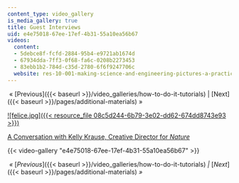 ```yaml
---
content_type: video_gallery
is_media_gallery: true
title: Guest Interviews
uid: e4e75018-67ee-17ef-4b31-55a10ea56b67
videos:
  content:
  - 5debce8f-fcfd-2884-95b4-e9721ab1674d
  - 67934dda-7ff3-0f68-fa6c-0208b2273453
  - 83ebb1b2-784d-c35d-2780-6f6f9247706c
  website: res-10-001-making-science-and-engineering-pictures-a-practical-guide-to-presenting-your-work-spring-2016
---
```


 « [Previous]({{< baseurl >}}/video_galleries/how-to-do-it-tutorials) | [Next]({{< baseurl >}}/pages/additional-materials) »

 [![felice.jpg]({{< resource_file 08c5d244-6b79-3e02-dd62-674dd8743e93 >}})](http://webcast.amps.ms.mit.edu/sum2015/ODL/1530/2/ "A Conversation with Kelly Krause, Creative Director for Nature") 

  

[A Conversation with Kelly Krause, Creative Director for _Nature_](http://webcast.amps.ms.mit.edu/sum2015/ODL/1530/2/)

{{< video-gallery "e4e75018-67ee-17ef-4b31-55a10ea56b67" >}}


 _«_ [_Previous_]({{< baseurl >}}/video_galleries/how-to-do-it-tutorials) _|_ [_Next_]({{< baseurl >}}/pages/additional-materials) _»_